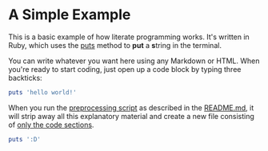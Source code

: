 # A Simple Example

This is a basic example of how literate programming works. It's written in Ruby, which uses the [puts](https://ruby-doc.org/core-2.1.3/IO.html#method-i-puts) method to **put** a **s**tring in the terminal.

You can write whatever you want here using any Markdown or HTML. When you're ready to start coding, just open up a code block by typing three backticks:

```ruby
puts 'hello world!'
```

When you run the [preprocessing script](lit.sh) as described in the [README.md](instructions), it will strip away all this explanatory material and create a new file consisting of [only the code sections](hello-world.rb).

```ruby
puts ':D'
```